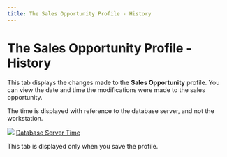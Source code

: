 ```yaml
---
title: The Sales Opportunity Profile - History
---
```


# The Sales Opportunity Profile - History


This tab displays the changes made to the **Sales 
 Opportunity** profile. You can view the date and time the modifications  were made to the sales opportunity.


The time is displayed with reference to the database server, and not  the workstation.


![]({{site.sp_baseurl}}/img/lens.gif) [Database  Server Time]({{site.wwe_chm}}/everest-client/logging-in/time_zone.html)


This tab is displayed only when you save the profile.
